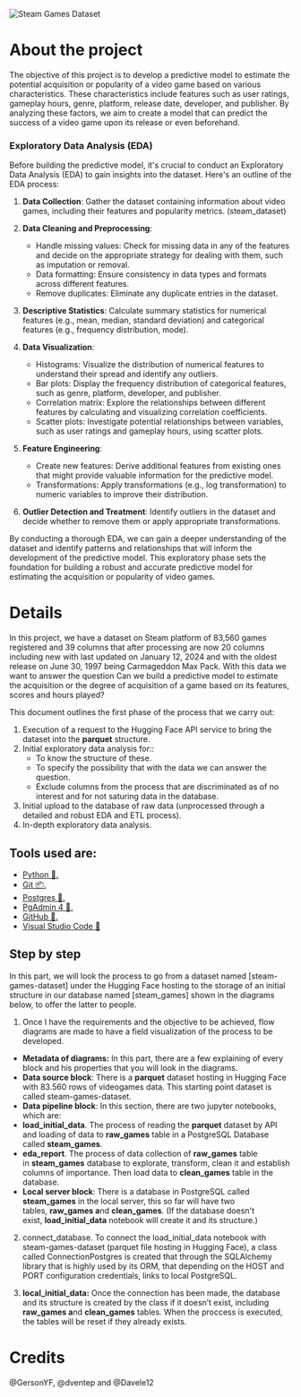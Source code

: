 ![Steam Games Dataset](https://gist.github.com/dventep/fc64df11bc7aeb08ce9c231152970221/raw/a6f29556487e70e6a88eb6033779b8f25bf309b9/banner.png)

# About the project

The objective of this project is to develop a predictive model to estimate the potential acquisition or popularity of a video game based on various characteristics. These characteristics include features such as user ratings, gameplay hours, genre, platform, release date, developer, and publisher. By analyzing these factors, we aim to create a model that can predict the success of a video game upon its release or even beforehand.

### Exploratory Data Analysis (EDA)

Before building the predictive model, it's crucial to conduct an Exploratory Data Analysis (EDA) to gain insights into the dataset. Here's an outline of the EDA process:

1. **Data Collection**: Gather the dataset containing information about video games, including their features and popularity metrics. (steam_dataset)
   
2. **Data Cleaning and Preprocessing**: 
   - Handle missing values: Check for missing data in any of the features and decide on the appropriate strategy for dealing with them, such as imputation or removal.
   - Data formatting: Ensure consistency in data types and formats across different features.
   - Remove duplicates: Eliminate any duplicate entries in the dataset.
   
3. **Descriptive Statistics**: Calculate summary statistics for numerical features (e.g., mean, median, standard deviation) and categorical features (e.g., frequency distribution, mode).

4. **Data Visualization**: 
   - Histograms: Visualize the distribution of numerical features to understand their spread and identify any outliers.
   - Bar plots: Display the frequency distribution of categorical features, such as genre, platform, developer, and publisher.
   - Correlation matrix: Explore the relationships between different features by calculating and visualizing correlation coefficients.
   - Scatter plots: Investigate potential relationships between variables, such as user ratings and gameplay hours, using scatter plots.

5. **Feature Engineering**:
   - Create new features: Derive additional features from existing ones that might provide valuable information for the predictive model.
   - Transformations: Apply transformations (e.g., log transformation) to numeric variables to improve their distribution.

6. **Outlier Detection and Treatment**: Identify outliers in the dataset and decide whether to remove them or apply appropriate transformations.

By conducting a thorough EDA, we can gain a deeper understanding of the dataset and identify patterns and relationships that will inform the development of the predictive model. This exploratory phase sets the foundation for building a robust and accurate predictive model for estimating the acquisition or popularity of video games.

# Details

In this project, we have a dataset on Steam platform of 83,560 games registered and 39 columns that after processing are now 20 columns including new with last updated on January 12, 2024 and with the oldest release on June 30, 1997 being Carmageddon Max Pack. With this data we want to answer the question Can we build a predictive model to estimate the acquisition or the degree of acquisition of a game based on its features, scores and hours played?

This document outlines the first phase of the process that we carry out:

1. Execution of a request to the Hugging Face API service to bring the dataset into the **parquet** structure.
2. Initial exploratory data analysis for::
    - To know the structure of these.
    - To specify the possibility that with the data we can answer the question.
    - Exclude columns from the process that are discriminated as of no interest and for not saturing data in the database.
3. Initial upload to the database of raw data (unprocessed through a detailed and robust EDA and ETL process).
4. In-depth exploratory data analysis.

## Tools used are:

- [Python 🐍.](https://www.python.org/)
- [Git 📦.](https://git-scm.com/about)
- [Postgres 💽.](https://www.postgresql.org/)
- [PgAdmin 4 📇.](https://www.pgadmin.org/)
- [GitHub 💼.](https://github.com/)
- [Visual Studio Code 📝](https://code.visualstudio.com/)

## Step by step

In this part, we will look the process to go from a dataset named [steam-games-dataset] under the Hugging Face hosting to the storage of an initial structure in our database named [steam_games] shown in the diagrams below, to offer the latter to people.

1. Once I have the requirements and the objective to be achieved, flow diagrams are made to have a field visualization of the process to be developed.
- **Metadata of diagrams:** In this part, there are a few explaining of every block and his properties that you will look in the diagrams.
- **Data source block**: There is a **parquet** dataset hosting in Hugging Face with 83.560 rows of videogames data. This starting point dataset is called steam-games-dataset.
- **Data pipeline block**: In this section, there are two jupyter notebooks, which are:
- **load_initial_data**. The process of reading the **parquet** dataset by API and loading of data to **raw_games** table in a PostgreSQL Database called **steam_games**.
- **eda_report**. The process of data collection of **raw_games** table in **steam_games** database to explorate, transform, clean it and establish columns of importance. Then load data to **clean_games** table in the database.
- **Local server block**: There is a database in PostgreSQL called **steam_games** in the local server, this so far will have two tables, **raw_games a**nd **clean_games**.
            (If the database doesn't exist, **load_initial_data** notebook will create it and its structure.)

2. connect_database. To connect the load_initial_data notebook with steam-games-dataset (parquet file hosting in Hugging Face), a class called ConnectionPostgres is created that through the SQLAlchemy library that is highly used by its ORM, that depending on the HOST and PORT configuration credentials, links to local PostgreSQL.

3. **local_initial_data:** Once the connection has been made, the database and its structure is created by the class if it doesn’t exist, including **raw_games a**nd **clean_games** tables. When the proccess is executed, the tables will be reset if they already exists.


# Credits
@GersonYF, @dventep and @Davele12
